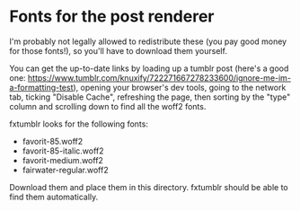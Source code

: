 # Fonts for the post renderer

I'm probably not legally allowed to redistribute these (you pay good money for those fonts!), so you'll have to download them yourself.

You can get the up-to-date links by loading up a tumblr post (here's a good one: https://www.tumblr.com/knuxify/722271667278233600/ignore-me-im-a-formatting-test), opening your browser's dev tools, going to the network tab, ticking "Disable Cache", refreshing the page, then sorting by the "type" column and scrolling down to find all the woff2 fonts.

fxtumblr looks for the following fonts:

- favorit-85.woff2
- favorit-85-italic.woff2
- favorit-medium.woff2
- fairwater-regular.woff2

Download them and place them in this directory. fxtumblr should be able to find them automatically.
